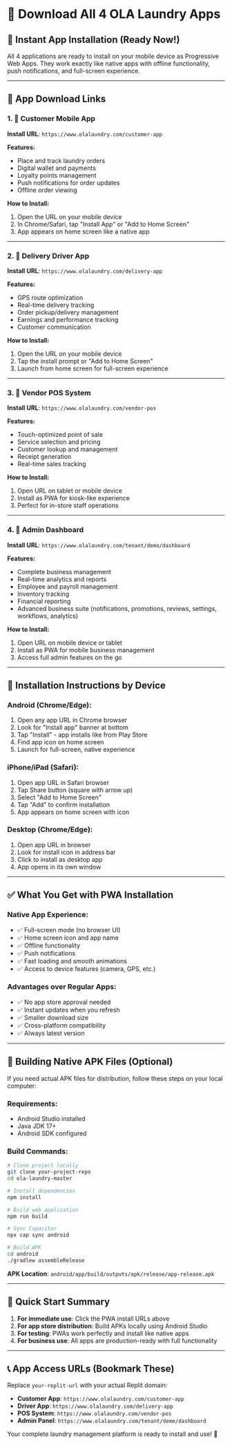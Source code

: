 # 📱 Download All 4 OLA Laundry Apps

## 🚀 Instant App Installation (Ready Now!)

All 4 applications are ready to install on your mobile device as Progressive Web Apps. They work exactly like native apps with offline functionality, push notifications, and full-screen experience.

---

## 📱 App Download Links

### 1. 🛒 **Customer Mobile App**
**Install URL**: `https://www.olalaundry.com/customer-app`

**Features:**
- Place and track laundry orders
- Digital wallet and payments
- Loyalty points management
- Push notifications for order updates
- Offline order viewing

**How to Install:**
1. Open the URL on your mobile device
2. In Chrome/Safari, tap "Install App" or "Add to Home Screen"
3. App appears on home screen like a native app

---

### 2. 🚚 **Delivery Driver App**
**Install URL**: `https://www.olalaundry.com/delivery-app`

**Features:**
- GPS route optimization
- Real-time delivery tracking
- Order pickup/delivery management
- Earnings and performance tracking
- Customer communication

**How to Install:**
1. Open the URL on your mobile device
2. Tap the install prompt or "Add to Home Screen"
3. Launch from home screen for full-screen experience

---

### 3. 🏪 **Vendor POS System**
**Install URL**: `https://www.olalaundry.com/vendor-pos`

**Features:**
- Touch-optimized point of sale
- Service selection and pricing
- Customer lookup and management
- Receipt generation
- Real-time sales tracking

**How to Install:**
1. Open URL on tablet or mobile device
2. Install as PWA for kiosk-like experience
3. Perfect for in-store staff operations

---

### 4. 💼 **Admin Dashboard**
**Install URL**: `https://www.olalaundry.com/tenant/demo/dashboard`

**Features:**
- Complete business management
- Real-time analytics and reports
- Employee and payroll management
- Inventory tracking
- Financial reporting
- Advanced business suite (notifications, promotions, reviews, settings, workflows, analytics)

**How to Install:**
1. Open URL on mobile device or tablet
2. Install as PWA for mobile business management
3. Access full admin features on the go

---

## 📲 Installation Instructions by Device

### **Android (Chrome/Edge):**
1. Open any app URL in Chrome browser
2. Look for "Install app" banner at bottom
3. Tap "Install" - app installs like from Play Store
4. Find app icon on home screen
5. Launch for full-screen, native experience

### **iPhone/iPad (Safari):**
1. Open app URL in Safari browser
2. Tap Share button (square with arrow up)
3. Select "Add to Home Screen"
4. Tap "Add" to confirm installation
5. App appears on home screen with icon

### **Desktop (Chrome/Edge):**
1. Open app URL in browser
2. Look for install icon in address bar
3. Click to install as desktop app
4. App opens in its own window

---

## ✅ What You Get with PWA Installation

### Native App Experience:
- ✅ Full-screen mode (no browser UI)
- ✅ Home screen icon and app name
- ✅ Offline functionality
- ✅ Push notifications
- ✅ Fast loading and smooth animations
- ✅ Access to device features (camera, GPS, etc.)

### Advantages over Regular Apps:
- ✅ No app store approval needed
- ✅ Instant updates when you refresh
- ✅ Smaller download size
- ✅ Cross-platform compatibility
- ✅ Always latest version

---

## 🔄 Building Native APK Files (Optional)

If you need actual APK files for distribution, follow these steps on your local computer:

### Requirements:
- Android Studio installed
- Java JDK 17+
- Android SDK configured

### Build Commands:
```bash
# Clone project locally
git clone your-project-repo
cd ola-laundry-master

# Install dependencies
npm install

# Build web application
npm run build

# Sync Capacitor
npx cap sync android

# Build APK
cd android
./gradlew assembleRelease
```

**APK Location**: `android/app/build/outputs/apk/release/app-release.apk`

---

## 🎯 Quick Start Summary

1. **For immediate use**: Click the PWA install URLs above
2. **For app store distribution**: Build APKs locally using Android Studio
3. **For testing**: PWAs work perfectly and install like native apps
4. **For business use**: All apps are production-ready with full functionality

---

## 📞 App Access URLs (Bookmark These)

Replace `your-replit-url` with your actual Replit domain:

- **Customer App**: `https://www.olalaundry.com/customer-app`
- **Driver App**: `https://www.olalaundry.com/delivery-app`  
- **POS System**: `https://www.olalaundry.com/vendor-pos`
- **Admin Panel**: `https://www.olalaundry.com/tenant/demo/dashboard`

Your complete laundry management platform is ready to install and use! 🚀